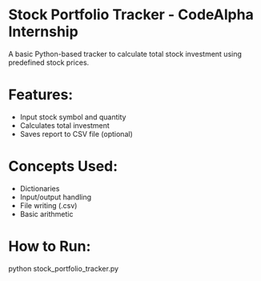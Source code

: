 # Stock Portfolio Tracker - CodeAlpha Internship

A basic Python-based tracker to calculate total stock investment using predefined stock prices.

# Features:
- Input stock symbol and quantity
- Calculates total investment
- Saves report to CSV file (optional)

# Concepts Used:
- Dictionaries
- Input/output handling
- File writing (.csv)
- Basic arithmetic

# How to Run:
python stock_portfolio_tracker.py
